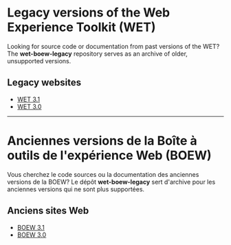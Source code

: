 # Legacy versions of the Web Experience Toolkit (WET)

Looking for source code or documentation from past versions of the WET? The **wet-boew-legacy** repository serves as an archive of older, unsupported versions.

## Legacy websites
* [WET 3.1](http://wet-boew.github.io/wet-boew-legacy/v3.1/index.html)
* [WET 3.0](http://wet-boew.github.io/wet-boew-legacy/v3.0/index.html)

----------

# Anciennes versions de la Boîte à outils de l'expérience Web (BOEW)

Vous cherchez le code sources ou la documentation des anciennes versions de la BOEW? Le dépôt **wet-boew-legacy** sert d'archive pour les anciennes versions qui ne sont plus supportées.

## Anciens sites Web
* [BOEW 3.1](http://wet-boew.github.io/wet-boew-legacy/v3.1/index.html)
* [BOEW 3.0](http://wet-boew.github.io/wet-boew-legacy/v3.0/index.html)

